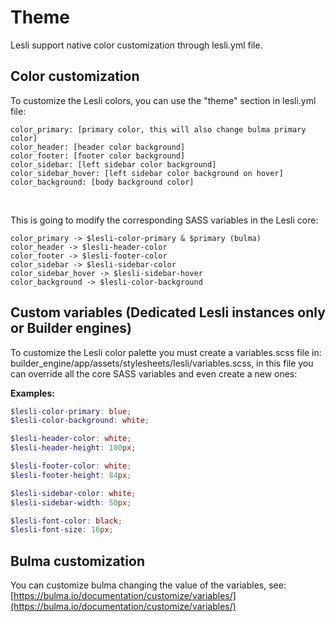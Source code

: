 # Theme
Lesli support native color customization through lesli.yml file.

## Color customization 
To customize the Lesli colors, you can use the "theme" section in lesli.yml file:

```
color_primary: [primary color, this will also change bulma primary color]
color_header: [header color background]
color_footer: [footer color background]
color_sidebar: [left sidebar color background]
color_sidebar_hover: [left sidebar color background on hover]
color_background: [body background color]

```

<br>

This is going to modify the corresponding SASS variables in the Lesli core:

```
color_primary -> $lesli-color-primary & $primary (bulma)
color_header -> $lesli-header-color
color_footer -> $lesli-footer-color
color_sidebar -> $lesli-sidebar-color
color_sidebar_hover -> $lesli-sidebar-hover
color_background -> $lesli-color-background
```


## Custom variables (Dedicated Lesli instances only or Builder engines) 
To customize the Lesli color palette you must create a variables.scss file in: builder_engine/app/assets/stylesheets/lesli/variables.scss, in this file you can override all the core SASS variables and even create a new ones:

**Examples:**

```scss
$lesli-color-primary: blue;
$lesli-color-background: white;

$lesli-header-color: white;
$lesli-header-height: 100px;

$lesli-footer-color: white;
$lesli-footer-height: 84px;

$lesli-sidebar-color: white;
$lesli-sidebar-width: 50px;

$lesli-font-color: black;
$lesli-font-size: 16px;
```

## Bulma customization 
You can customize bulma changing the value of the variables, see: [https://bulma.io/documentation/customize/variables/](https://bulma.io/documentation/customize/variables/)
